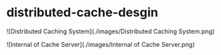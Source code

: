 # distributed-cache-desgin

![Distributed Caching System](./images/Distributed Caching System.png)

![Internal of Cache Server](./images/Internal of Cache Server.png)
